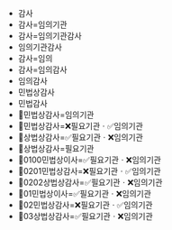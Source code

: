 - 감사
- 감사=임의기관
- 감사=임의기관감사
- 임의기관감사
- 감사=임의
- 감사=임의감사
- 임의감사
- 민법상감사
- 민법감사
- 📌민법상감사=임의기관
- 📌민법상감사=❌필요기관ㆍ✅임의기관
- 📌상법상감사=✅필요기관ㆍ❌임의기관
- 📌상법상감사=필요기관
- 📌0100민법상이사=✅필요기관ㆍ❌임의기관
- 📌0201민법상감사=❌필요기관ㆍ✅임의기관
- 📌0202상법상감사=✅필요기관ㆍ❌임의기관
- 🚩01민법상이사=✅필요기관ㆍ❌임의기관
- 🚩02민법상감사=❌필요기관ㆍ✅임의기관
- 🚩03상법상감사=✅필요기관ㆍ❌임의기관

